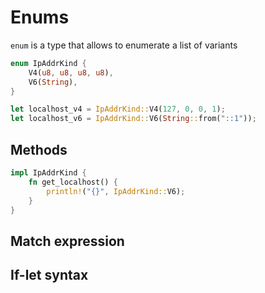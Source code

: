 # Enums

`enum` is a type that allows to enumerate a list of variants

```rs
enum IpAddrKind {
    V4(u8, u8, u8, u8),
    V6(String),
}

let localhost_v4 = IpAddrKind::V4(127, 0, 0, 1);
let localhost_v6 = IpAddrKind::V6(String::from("::1"));
```

## Methods

```rs
impl IpAddrKind {
    fn get_localhost() {
        println!("{}", IpAddrKind::V6);
    }
}
```

## Match expression

## If-let syntax
